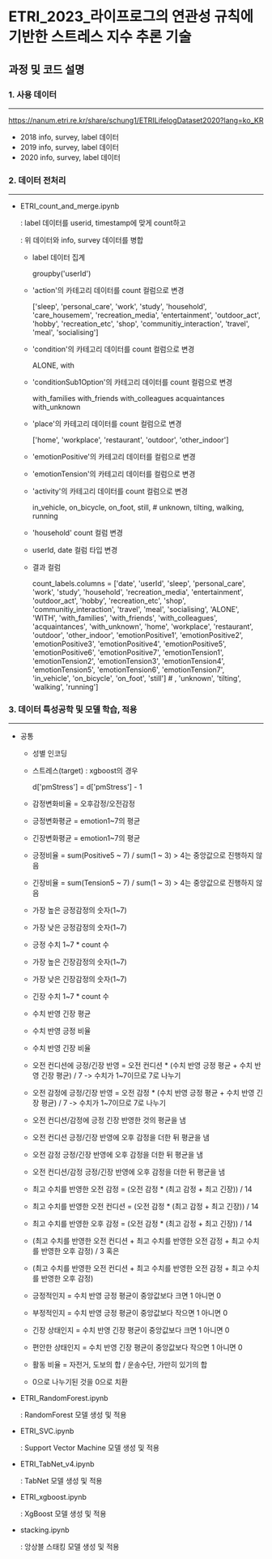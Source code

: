 # ETRI_2023_라이프로그의 연관성 규칙에 기반한 스트레스 지수 추론 기술

## 과정 및 코드 설명

### 1. 사용 데이터

---

https://nanum.etri.re.kr/share/schung1/ETRILifelogDataset2020?lang=ko_KR

- 2018 info, survey, label 데이터
- 2019 info, survey, label 데이터
- 2020 info, survey, label 데이터

### 2. 데이터 전처리

---

- ETRI_count_and_merge.ipynb

  : label 데이터를 userid, timestamp에 맞게 count하고
  
  : 위 데이터와 info, survey 데이터를 병합
  
  - label 데이터 집계
  
    groupby('userId')
  
  - 'action'의 카테고리 데이터를 count 컬럼으로 변경
  
    ['sleep', 'personal_care', 'work', 'study', 'household', 'care_housemem', 'recreation_media', 'entertainment',
    'outdoor_act', 'hobby', 'recreation_etc', 'shop', 'communitiy_interaction', 'travel', 'meal', 'socialising']
                
  - 'condition'의 카테고리 데이터를 count 컬럼으로 변경
  
    ALONE, with
  
  - 'conditionSub1Option'의 카테고리 데이터를 count 컬럼으로 변경
  
    with_families
    with_friends
    with_colleagues
    acquaintances
    with_unknown
  
  - 'place'의 카테고리 데이터를 count 컬럼으로 변경
  
    ['home', 'workplace', 'restaurant', 'outdoor', 'other_indoor']
    
  - 'emotionPositive'의 카테고리 데이터를 컬럼으로 변경
  
  - 'emotionTension'의 카테고리 데이터를 컬럼으로 변경
                
  - 'activity'의 카테고리 데이터를 count 컬럼으로 변경
  
    in_vehicle, on_bicycle, on_foot, still, # unknown, tilting, walking, running

  - 'household' count 컬럼 변경
    
  - userId, date 컬럼 타입 변경

  - 결과 컬럼
  
    count_labels.columns = ['date', 'userId', 'sleep', 'personal_care', 'work', 'study', 'household',
                            'recreation_media', 'entertainment', 'outdoor_act',
                            'hobby', 'recreation_etc', 'shop', 'communitiy_interaction', 'travel',
                            'meal', 'socialising', 'ALONE', 'WITH', 'with_families', 'with_friends',
                            'with_colleagues', 'acquaintances', 'with_unknown', 'home', 'workplace',
                            'restaurant', 'outdoor', 'other_indoor',
                            'emotionPositive1', 'emotionPositive2', 'emotionPositive3', 'emotionPositive4',
                            'emotionPositive5', 'emotionPositive6', 'emotionPositive7',
                            'emotionTension1', 'emotionTension2', 'emotionTension3', 'emotionTension4',
                            'emotionTension5', 'emotionTension6', 'emotionTension7',
                            'in_vehicle', 'on_bicycle', 'on_foot', 'still'] # , 'unknown', 'tilting', 'walking', 'running']
 
  
### 3. 데이터 특성공학 및 모델 학습, 적용

---

- 공통

  - 성별 인코딩
    
  - 스트레스(target) : xgboost의 경우
  
    d['pmStress'] = d['pmStress'] - 1
    
  - 감정변화비율 = 오후감정/오전감정
    
  - 긍정변화평균 = emotion1~7의 평균
    
  - 긴장변화평균 = emotion1~7의 평균
    
  - 긍정비율 = sum(Positive5 ~ 7) / sum(1 ~ 3) > 4는 중앙값으로 진행하지 않음
    
  - 긴장비율 = sum(Tension5 ~ 7) / sum(1 ~ 3) > 4는 중앙값으로 진행하지 않음
    
  - 가장 높은 긍정감정의 숫자(1~7)
    
  - 가장 낮은 긍정감정의 숫자(1~7)
    
  - 긍정 수치 1~7 * count 수
  
  - 가장 높은 긴장감정의 숫자(1~7)
   
  - 가장 낮은 긴장감정의 숫자(1~7)
    
  - 긴장 수치 1~7 * count 수

  - 수치 반영 긴장 평균
  
  - 수치 반영 긍정 비율
    
  - 수치 반영 긴장 비율
  
  - 오전 컨디션에 긍정/긴장 반영 = 오전 컨디션 * (수치 반영 긍정 평균 + 수치 반영 긴장 평균) / 7 -> 수치가 1~7이므로 7로 나누기

  - 오전 감정에 긍정/긴장 반영 = 오전 감정 * (수치 반영 긍정 평균 + 수치 반영 긴장 평균) / 7 -> 수치가 1~7이므로 7로 나누기

  - 오전 컨디션/감정에 긍정 긴장 반영한 것의 평균을 냄
    
  - 오전 컨디션 긍정/긴장 반영에 오후 감정을 더한 뒤 평균을 냄
    
  - 오전 감정 긍정/긴장 반영에 오후 감정을 더한 뒤 평균을 냄
    
  - 오전 컨디션/감정 긍정/긴장 반영에 오후 감정을 더한 뒤 평균을 냄
    
  - 최고 수치를 반영한 오전 감정 = (오전 감정 * (최고 감정 + 최고 긴장)) / 14
    
  - 최고 수치를 반영한 오전 컨디션 = (오전 감정 * (최고 감정 + 최고 긴장)) / 14
    
  - 최고 수치를 반영한 오후 감정 = (오전 감정 * (최고 감정 + 최고 긴장)) / 14
   
   
  - (최고 수치를 반영한 오전 컨디션 + 최고 수치를 반영한 오전 감정 + 최고 수치를 반영한 오후 감정) / 3 혹은
    
  - (최고 수치를 반영한 오전 컨디션 + 최고 수치를 반영한 오전 감정 + 최고 수치를 반영한 오후 감정)
    
  - 긍정적인지 = 수치 반영 긍정 평균이 중앙값보다 크면 1 아니면 0
    
  - 부정적인지 = 수치 반영 긍정 평균이 중앙값보다 작으면 1 아니면 0
    
  - 긴장 상태인지 = 수치 반영 긴장 평균이 중앙값보다 크면 1 아니면 0
    
  - 편안한 상태인지 = 수치 반영 긴장 평균이 중앙값보다 작으면 1 아니면 0
    
  - 활동 비율 = 자전거, 도보의 합 / 운송수단, 가만히 있기의 합
    
  - 0으로 나누기된 것을 0으로 치환
  

- ETRI_RandomForest.ipynb

  : RandomForest 모델 생성 및 적용

- ETRI_SVC.ipynb

  : Support Vector Machine 모델 생성 및 적용

- ETRI_TabNet_v4.ipynb

  : TabNet 모델 생성 및 적용
  
- ETRI_xgboost.ipynb

  : XgBoost 모델 생성 및 적용
  
- stacking.ipynb

  : 앙상블 스태킹 모델 생성 및 적용
